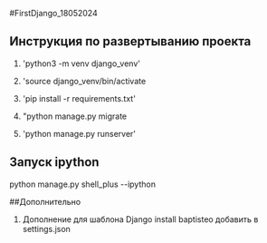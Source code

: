 #FirstDjango_18052024
## Инструкция по развертыванию проекта
1. 'python3 -m venv django_venv'
2. 'source django_venv/bin/activate
3. 'pip install -r requirements.txt'
4. "python manage.py migrate

5. 'python manage.py runserver'
## Запуск ipython
python manage.py shell_plus --ipython


##Дополнительно
1. Дополнение для шаблона Django
    install baptisteo
добавить в settings.json
